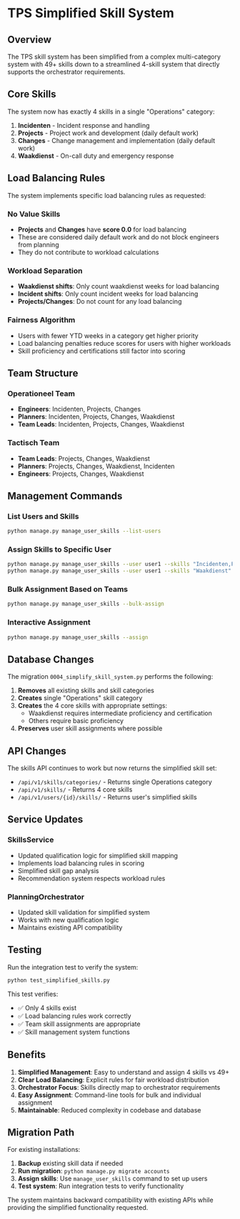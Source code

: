 # TPS Simplified Skill System

## Overview

The TPS skill system has been simplified from a complex multi-category system with 49+ skills down to a streamlined 4-skill system that directly supports the orchestrator requirements.

## Core Skills

The system now has exactly 4 skills in a single "Operations" category:

1. **Incidenten** - Incident response and handling
2. **Projects** - Project work and development (daily default work)  
3. **Changes** - Change management and implementation (daily default work)
4. **Waakdienst** - On-call duty and emergency response

## Load Balancing Rules

The system implements specific load balancing rules as requested:

### No Value Skills
- **Projects** and **Changes** have **score 0.0** for load balancing
- These are considered daily default work and do not block engineers from planning
- They do not contribute to workload calculations

### Workload Separation
- **Waakdienst shifts**: Only count waakdienst weeks for load balancing
- **Incident shifts**: Only count incident weeks for load balancing  
- **Projects/Changes**: Do not count for any load balancing

### Fairness Algorithm
- Users with fewer YTD weeks in a category get higher priority
- Load balancing penalties reduce scores for users with higher workloads
- Skill proficiency and certifications still factor into scoring

## Team Structure

### Operationeel Team
- **Engineers**: Incidenten, Projects, Changes
- **Planners**: Incidenten, Projects, Changes, Waakdienst  
- **Team Leads**: Incidenten, Projects, Changes, Waakdienst

### Tactisch Team
- **Team Leads**: Projects, Changes, Waakdienst
- **Planners**: Projects, Changes, Waakdienst, Incidenten
- **Engineers**: Projects, Changes, Waakdienst

## Management Commands

### List Users and Skills
```bash
python manage.py manage_user_skills --list-users
```

### Assign Skills to Specific User
```bash
python manage.py manage_user_skills --user user1 --skills "Incidenten,Projects,Changes"
python manage.py manage_user_skills --user user1 --skills "Waakdienst" --proficiency intermediate
```

### Bulk Assignment Based on Teams
```bash
python manage.py manage_user_skills --bulk-assign
```

### Interactive Assignment
```bash
python manage.py manage_user_skills --assign
```

## Database Changes

The migration `0004_simplify_skill_system.py` performs the following:

1. **Removes** all existing skills and skill categories
2. **Creates** single "Operations" skill category
3. **Creates** the 4 core skills with appropriate settings:
   - Waakdienst requires intermediate proficiency and certification
   - Others require basic proficiency
4. **Preserves** user skill assignments where possible

## API Changes

The skills API continues to work but now returns the simplified skill set:

- `/api/v1/skills/categories/` - Returns single Operations category
- `/api/v1/skills/` - Returns 4 core skills
- `/api/v1/users/{id}/skills/` - Returns user's simplified skills

## Service Updates

### SkillsService
- Updated qualification logic for simplified skill mapping
- Implements load balancing rules in scoring
- Simplified skill gap analysis
- Recommendation system respects workload rules

### PlanningOrchestrator  
- Updated skill validation for simplified system
- Works with new qualification logic
- Maintains existing API compatibility

## Testing

Run the integration test to verify the system:

```bash
python test_simplified_skills.py
```

This test verifies:
- ✅ Only 4 skills exist
- ✅ Load balancing rules work correctly
- ✅ Team skill assignments are appropriate
- ✅ Skill management system functions

## Benefits

1. **Simplified Management**: Easy to understand and assign 4 skills vs 49+
2. **Clear Load Balancing**: Explicit rules for fair workload distribution
3. **Orchestrator Focus**: Skills directly map to orchestrator requirements
4. **Easy Assignment**: Command-line tools for bulk and individual assignment
5. **Maintainable**: Reduced complexity in codebase and database

## Migration Path

For existing installations:

1. **Backup** existing skill data if needed
2. **Run migration**: `python manage.py migrate accounts`
3. **Assign skills**: Use `manage_user_skills` command to set up users  
4. **Test system**: Run integration tests to verify functionality

The system maintains backward compatibility with existing APIs while providing the simplified functionality requested.